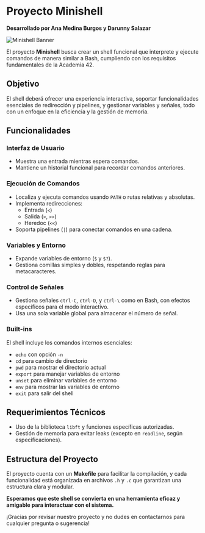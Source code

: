 # Proyecto Minishell

**Desarrollado por Ana Medina Burgos y Darunny Salazar**

![Minishell Banner](assets/header.png)

El proyecto **Minishell** busca crear un shell funcional que interprete y ejecute comandos de manera similar a Bash, cumpliendo con los requisitos fundamentales de la Academia 42.

## Objetivo
El shell deberá ofrecer una experiencia interactiva, soportar funcionalidades esenciales de redirección y pipelines, y gestionar variables y señales, todo con un enfoque en la eficiencia y la gestión de memoria.

## Funcionalidades

### Interfaz de Usuario
- Muestra una entrada mientras espera comandos.
- Mantiene un historial funcional para recordar comandos anteriores.

### Ejecución de Comandos
- Localiza y ejecuta comandos usando `PATH` o rutas relativas y absolutas.
- Implementa redirecciones:
  - Entrada (`<`)
  - Salida (`>`, `>>`)
  - Heredoc (`<<`)
- Soporta pipelines (`|`) para conectar comandos en una cadena.

### Variables y Entorno
- Expande variables de entorno (`$` y `$?`).
- Gestiona comillas simples y dobles, respetando reglas para metacaracteres.

### Control de Señales
- Gestiona señales `ctrl-C`, `ctrl-D`, y `ctrl-\` como en Bash, con efectos específicos para el modo interactivo.
- Usa una sola variable global para almacenar el número de señal.

### Built-ins
El shell incluye los comandos internos esenciales:
  - `echo` con opción `-n`
  - `cd` para cambio de directorio
  - `pwd` para mostrar el directorio actual
  - `export` para manejar variables de entorno
  - `unset` para eliminar variables de entorno
  - `env` para mostrar las variables de entorno
  - `exit` para salir del shell

## Requerimientos Técnicos
- Uso de la biblioteca `libft` y funciones específicas autorizadas.
- Gestión de memoria para evitar leaks (excepto en `readline`, según especificaciones).

## Estructura del Proyecto
El proyecto cuenta con un **Makefile** para facilitar la compilación, y cada funcionalidad está organizada en archivos `.h` y `.c` que garantizan una estructura clara y modular.

**Esperamos que este shell se convierta en una herramienta eficaz y amigable para interactuar con el sistema.**

¡Gracias por revisar nuestro proyecto y no dudes en contactarnos para cualquier pregunta o sugerencia!
